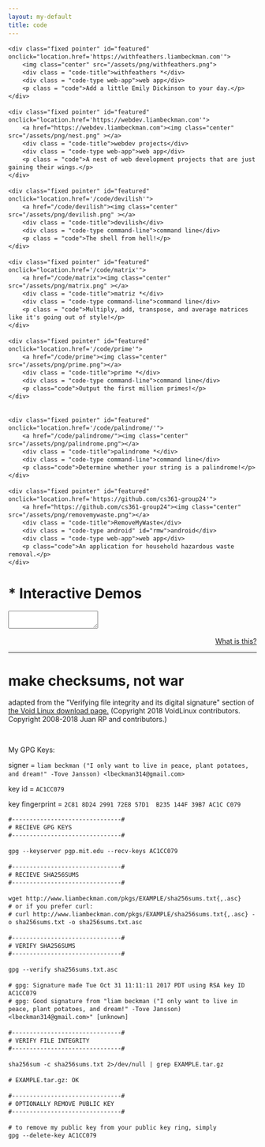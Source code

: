```yaml
---
layout: my-default
title: code
---
```



<div class="container">

    <div class="fixed pointer" id="featured" onclick="location.href='https://withfeathers.liambeckman.com'">
        <img class="center" src="/assets/png/withfeathers.png">
        <div class = "code-title">withfeathers *</div>
        <div class = "code-type web-app">web app</div>
        <p class = "code">Add a little Emily Dickinson to your day.</p>
    </div>

    <div class="fixed pointer" id="featured" onclick="location.href='https://webdev.liambeckman.com'">
        <a href="https://webdev.liambeckman.com"><img class="center" src="/assets/png/nest.png" ></a>
        <div class = "code-title">webdev projects</div>
        <div class = "code-type web-app">web app</div>
        <p class = "code">A nest of web development projects that are just gaining their wings.</p>
    </div>

    <div class="fixed pointer" id="featured" onclick="location.href='/code/devilish'">
        <a href="/code/devilish"><img class="center" src="/assets/png/devilish.png" ></a>
        <div class = "code-title">devilish</div>
        <div class = "code-type command-line">command line</div>
        <p class = "code">The shell from hell!</p>
    </div>

    <div class="fixed pointer" id="featured" onclick="location.href='/code/matrix'">
        <a href="/code/matrix"><img class="center" src="/assets/png/matrix.png" ></a>
        <div class = "code-title">matriz *</div>
        <div class = "code-type command-line">command line</div>
        <p class = "code">Multiply, add, transpose, and average matrices like it's going out of style!</p>
    </div>

    <div class="fixed pointer" id="featured" onclick="location.href='/code/prime'">
        <a href="/code/prime"><img class="center" src="/assets/png/prime.png"></a>
        <div class = "code-title">prime *</div>
        <div class = "code-type command-line">command line</div>
        <p class="code">Output the first million primes!</p>
    </div>


    <div class="fixed pointer" id="featured" onclick="location.href='/code/palindrome/'">
        <a href="/code/palindrome/"><img class="center" src="/assets/png/palindrome.png"></a>
        <div class = "code-title">palindrome *</div>
        <div class = "code-type command-line">command line</div>
        <p class="code">Determine whether your string is a palindrome!</p>
    </div>

    <div class="fixed pointer" id="featured" onclick="location.href='https://github.com/cs361-group24'">
        <a href="https://github.com/cs361-group24"><img class="center" src="/assets/png/removemywaste.png"></a>
        <div class = "code-title">RemoveMyWaste</div>
        <div class = "code-type android" id="rmw">android</div>
        <div class = "code-type web-app">web app</div>
        <p class="code">An application for household hazardous waste removal.</p>
    </div>

</div>

# * Interactive Demos

<script src="/assets/js/demo.js"></script>
<textarea id="terminal"></textarea>
<script type="text/javascript">MYLIBRARY.init(["prime 10101"]);</script>
<a style="float: right;" href="https://github.com/lbeckman314/demo">What is this?</a>
<br />

<hr />

<h1 id="security">make checksums, not war</h1>

adapted from the "Verifying file integrity and its digital signature" section of <a href="https://www.voidlinux.org/download/#verifying-file-integrity-and-its-digital-signature">the Void Linux download page.</a> (Copyright 2018 VoidLinux contributors. Copyright 2008-2018 Juan RP and contributors.)

<br />

My GPG Keys:

signer = `liam beckman ("I only want to live in peace, plant potatoes, and dream!" -Tove Jansson) <lbeckman314@gmail.com>`

key id = `AC1CC079`

key fingerprint = `2C81 8D24 2991 72E8 57D1  B235 144F 39B7 AC1C C079`


```shell
#-------------------------------#
# RECIEVE GPG KEYS
#-------------------------------#

gpg --keyserver pgp.mit.edu --recv-keys AC1CC079

#-------------------------------#
# RECIEVE SHA256SUMS
#-------------------------------#

wget http://www.liambeckman.com/pkgs/EXAMPLE/sha256sums.txt{,.asc}
# or if you prefer curl:
# curl http://www.liambeckman.com/pkgs/EXAMPLE/sha256sums.txt{,.asc} -o sha256sums.txt -o sha256sums.txt.asc

#-------------------------------#
# VERIFY SHA256SUMS
#-------------------------------#

gpg --verify sha256sums.txt.asc

# gpg: Signature made Tue Oct 31 11:11:11 2017 PDT using RSA key ID AC1CC079
# gpg: Good signature from "liam beckman ("I only want to live in peace, plant potatoes, and dream!" -Tove Jansson) <lbeckman314@gmail.com>" [unknown]

#-------------------------------#
# VERIFY FILE INTEGRITY
#-------------------------------#

sha256sum -c sha256sums.txt 2>/dev/null | grep EXAMPLE.tar.gz

# EXAMPLE.tar.gz: OK

#-------------------------------#
# OPTIONALLY REMOVE PUBLIC KEY
#-------------------------------#

# to remove my public key from your public key ring, simply
gpg --delete-key AC1CC079
```


<script>
// wait until the DOM before starting buttons
document.addEventListener('DOMContentLoaded', bindButtons);

function bindButtons() {
    let rmw = document.getElementById('rmw');
    rmw.onclick = function(e) {
        // https://stackoverflow.com/questions/2385113/howto-div-with-onclick-inside-another-div-with-onclick-javascript
        if (!e) var e = window.event;
        e.cancelBubble = true;
        if (e.stopPropagation) e.stopPropagation();
        location.href='https://removemywaste.liambeckman.com/';
    }
}
</script>
